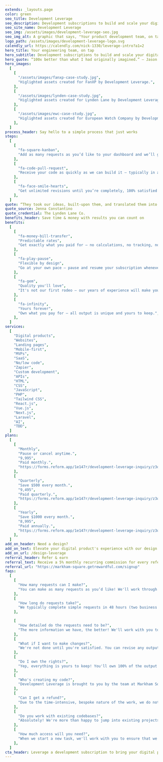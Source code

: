```yaml
---
extends: _layouts.page
color: green
seo_title: Development Leverage
seo_description: Development subscriptions to build and scale your digital products.
seo_site_name: Development Leverage
seo_img: /assets/images/development-leverage-seo.jpg
seo_img_alt: A graphic that says, "Your product development team, on tap"
logo_path: /assets/images/development-leverage-logo.svg
calendly_url: https://calendly.com/nick-1330/leverage-intro?a1=2
hero_title: Your engineering team, on tap
hero_subtitle: Development subscriptions to build and scale your digital products.
hero_quote: “100x better than what I had originally imagined.” – Jason Chen
hero_images:
  [
    [
      "/assets/images/fanxp-case-study.jpg",
      "Higlighted assets created for FanXP by Development Leverage.",
    ],
    [
      "/assets/images/lynden-case-study.jpg",
      "Higlighted assets created for Lynden Lane by Development Leverage.",
    ],
    [
      "/assets/images/ewc-case-study.jpg",
      "Higlighted assets created for European Watch Company by Development Leverage.",
    ],
  ]
process_header: Say hello to a simple process that just works
steps:
  [
    [
      "fa-square-kanban",
      "Add as many requests as you’d like to your dashboard and we’ll get to work.",
    ],
    [
      "fa-code-pull-request",
      "Receive your code as quickly as we can build it – typically in a few business days.",
    ],
    [
      "fa-face-smile-hearts",
      "Get unlimited revisions until you’re completely, 100% satisfied with the results.",
    ],
  ]
quote: “They took our ideas, built-upon them, and translated them into a rad digital experience.”
quote_source: Jenna Constantino
quote_credential: The Lynden Lane Co.
benefits_header: Save time & money with results you can count on
benefits:
  [
    [
      "fa-money-bill-transfer",
      "Predictable rates",
      "Get exactly what you paid for – no calculations, no tracking, no surprises.",
    ],
    [
      "fa-play-pause",
      "Flexible by design",
      "Go at your own pace – pause and resume your subscription whenever.",
    ],
    [
      "fa-gem",
      "Quality you'll love",
      "It's not our first rodeo – our years of experience will make your projects shine.",
    ],
    [
      "fa-infinity",
      "Yours forever",
      "Own what you pay for – all output is unique and yours to keep.",
    ],
  ]
services:
  [
    "Digital products",
    "Websites",
    "Landing pages",
    "Mobile-first",
    "MVPs",
    "SaaS",
    "No/low code",
    "Zapier",
    "Custom development",
    "APIs",
    "HTML",
    "CSS",
    "JavaScript",
    "PHP",
    "Tailwind CSS",
    "React.js",
    "Vue.js",
    "Next.js",
    "Laravel",
    "AI",
    "TDD",
  ]
plans:
  [
    [
      "Monthly",
      "Pause or cancel anytime.",
      "9,995",
      "Paid monthly.",
      "https://forms.reform.app/1e147r/development-leverage-inquiry/z3qeml?7bf8fb9d-d3f8-4763-8798-d71c4bf6cb6f=Monthly%20($9,995/month)",
    ],
    [
      "Quarterly",
      "Save $500 every month.",
      "9,495",
      "Paid quarterly.",
      "https://forms.reform.app/1e147r/development-leverage-inquiry/z3qeml?7bf8fb9d-d3f8-4763-8798-d71c4bf6cb6f=Quarterly%20($9,495/month)",
    ],
    [
      "Yearly",
      "Save $1000 every month.",
      "8,995",
      "Paid annually.",
      "https://forms.reform.app/1e147r/development-leverage-inquiry/z3qeml?7bf8fb9d-d3f8-4763-8798-d71c4bf6cb6f=Yearly%20($8,995/month)",
    ],
  ]
add_on_header: Need a design?
add_on_text: Elevate your digital product's experience with our design subscriptions.
add_on_url: /design-leverage
referral_header: Refer & earn
referral_text: Receive a 5% monthly recurring commission for every referral you make.
referral_url: "https://markham-square.getrewardful.com/signup"
faqs:
  [
    [
      "How many requests can I make?",
      "You can make as many requests as you’d like! We'll work through them one by one based on the priority you set. You can always change your priorities at any time.",
    ],
    [
      "How long do requests take?",
      "We typically complete simple requests in 48 hours (two business days). Larger, more complicated requests take longer. We provide estimates for each request, so you'll have a clear understanding of the timeline.",
    ],

    [
      "How detailed do the requests need to be?",
      "The more information we have, the better! We'll work with you to ensure that we have all the information we need to complete your request. If you need help visualizing what needs to be built, you can also try our <a href='/design-leverage' class='text-gray-700 hover:text-gray-900 transition-slow underline'>design subscriptions</a>.",
    ],
    [
      "What if I want to make changes?",
      "We're not done until you're satisfied. You can revise any output as many times as you'd like.",
    ],
    [
      "Do I own the rights?",
      "Yep, everything is yours to keep! You'll own 100% of the output forever.",
    ],
    [
      "Who's creating my code?",
      "Development Leverage is brought to you by the team at Markham Square. Our highly skilled & experienced developers will take care of your needs.",
    ],
    [
      "Can I get a refund?",
      "Due to the time-intensive, bespoke nature of the work, we do not offer refunds. If you're on the fence, we recommend trying a monthly plan to see if we're a fit for your needs.",
    ],
    [
      "Do you work with existing codebases?",
      "Absolutely! We're more than happy to jump into existing projects.",
    ],
    [
      "How much access will you need?",
      "When we start a new task, we'll work with you to ensure that we have just enough access to complete the work requested. This typically looks like adding us to your GitHub repository.",
    ],
  ]
cta_header: Leverage a development subscription to bring your digital product to life
---
```

